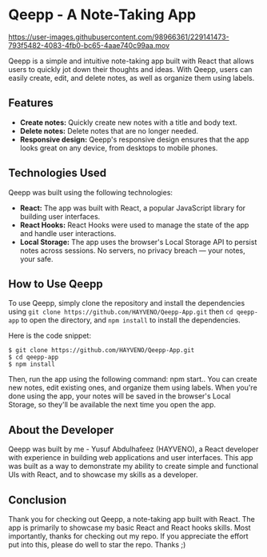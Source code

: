 # Qeepp - A Note-Taking App

https://user-images.githubusercontent.com/98966361/229141473-793f5482-4083-4fb0-bc65-4aae740c99aa.mov




Qeepp is a simple and intuitive note-taking app built with React that allows users to quickly jot down their thoughts and ideas. With Qeepp, users can easily create, edit, and delete notes, as well as organize them using labels.

## Features

-  **Create notes:** Quickly create new notes with a title and body text.
-  **Delete notes:** Delete notes that are no longer needed.
-  **Responsive design:** Qeepp's responsive design ensures that the app looks great on any device, from desktops to mobile phones.

## Technologies Used

Qeepp was built using the following technologies:

-  **React:** The app was built with React, a popular JavaScript library for building user interfaces.
-  **React Hooks:** React Hooks were used to manage the state of the app and handle user interactions.
-  **Local Storage:** The app uses the browser's Local Storage API to persist notes across sessions. No servers, no privacy breach — your notes, your safe.

## How to Use Qeepp

To use Qeepp, simply clone the repository and install the dependencies using `git clone https://github.com/HAYVENO/Qeepp-App.git` then `cd qeepp-app` to open the directory, and `npm install` to install the dependencies.

Here is the code snippet:

```
$ git clone https://github.com/HAYVENO/Qeepp-App.git
$ cd qeepp-app
$ npm install
```

Then, run the app using the following command: npm start.. You can create new notes, edit existing ones, and organize them using labels. When you're done using the app, your notes will be saved in the browser's Local Storage, so they'll be available the next time you open the app.

## About the Developer

Qeepp was built by me - Yusuf Abdulhafeez (HAYVENO), a React developer with experience in building web applications and user interfaces. This app was built as a way to demonstrate my ability to create simple and functional UIs with React, and to showcase my skills as a developer.

## Conclusion

Thank you for checking out Qeepp, a note-taking app built with React. The app is primarily to showcase my basic React and React hooks skills. Most importantly, thanks for checking out my repo. If you appreciate the effort put into this, please do well to star the repo. Thanks ;)
